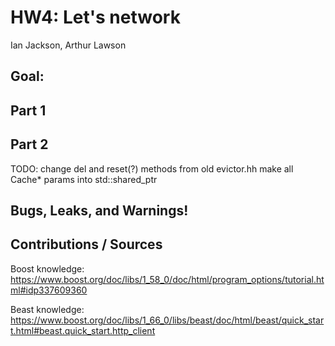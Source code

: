 # HW4: Let's network
Ian Jackson, Arthur Lawson

## Goal:  

## Part 1

## Part 2

TODO: change del and reset(?) methods from old evictor.hh
      make all Cache* params into std::shared_ptr<Cache>

## Bugs, Leaks, and Warnings!

## Contributions / Sources

Boost knowledge:
https://www.boost.org/doc/libs/1_58_0/doc/html/program_options/tutorial.html#idp337609360

Beast knowledge:
https://www.boost.org/doc/libs/1_66_0/libs/beast/doc/html/beast/quick_start.html#beast.quick_start.http_client

